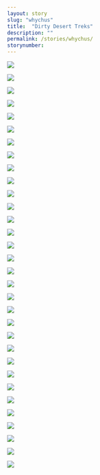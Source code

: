 ```yaml
---
layout: story
slug: "whychus"
title:  "Dirty Desert Treks"
description: ""
permalink: /stories/whychus/
storynumber: 
---
```

![](/images/{{page.slug}}/9284.jpg)

![](/images/{{page.slug}}/9291.jpg)

![](/images/{{page.slug}}/9302.jpg)

![](/images/{{page.slug}}/9308.jpg)

![](/images/{{page.slug}}/9331.jpg)

![](/images/{{page.slug}}/9339.jpg)

![](/images/{{page.slug}}/9349.jpg)

![](/images/{{page.slug}}/9355.jpg)

![](/images/{{page.slug}}/9362.jpg)

![](/images/{{page.slug}}/9387.jpg)

![](/images/{{page.slug}}/9396.jpg)

![](/images/{{page.slug}}/9415.jpg)

![](/images/{{page.slug}}/9417.jpg)

![](/images/{{page.slug}}/9430.jpg)

![](/images/{{page.slug}}/9432.jpg)

![](/images/{{page.slug}}/9435.jpg)

![](/images/{{page.slug}}/9442.jpg)

![](/images/{{page.slug}}/9460.jpg)

![](/images/{{page.slug}}/9474.jpg)

![](/images/{{page.slug}}/9478.jpg)

![](/images/{{page.slug}}/9488.jpg)

![](/images/{{page.slug}}/9490.jpg)

![](/images/{{page.slug}}/9497.jpg)

![](/images/{{page.slug}}/9508.jpg)

![](/images/{{page.slug}}/9520.jpg)

![](/images/{{page.slug}}/9539.jpg)

![](/images/{{page.slug}}/9543.jpg)

![](/images/{{page.slug}}/9567.jpg)

![](/images/{{page.slug}}/9570.jpg)

![](/images/{{page.slug}}/9574.jpg)

![](/images/{{page.slug}}/9582.jpg)

![](/images/{{page.slug}}/9583.jpg)

